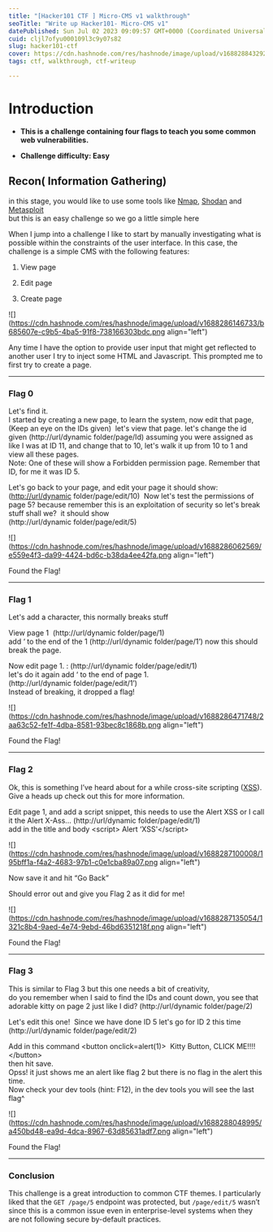 ```yaml
---
title: "[Hacker101 CTF ] Micro-CMS v1 walkthrough"
seoTitle: "Write up Hacker101- Micro-CMS v1"
datePublished: Sun Jul 02 2023 09:09:57 GMT+0000 (Coordinated Universal Time)
cuid: cljl7ofyu000109l3c9y07s82
slug: hacker101-ctf
cover: https://cdn.hashnode.com/res/hashnode/image/upload/v1688288432923/886861d5-bf5f-45e1-8279-d48449fc0d4a.png
tags: ctf, walkthrough, ctf-writeup

---
```


# Introduction

* **This is a challenge containing four flags to teach you some common web vulnerabilities.**
    
* **Challenge difficulty: Easy**
    

## Recon( Information Gathering)

in this stage, you would like to use some tools like [Nmap](https://nmap.org/), [Shodan](https://www.shodan.io/) and [Metasploit](https://www.metasploit.com/)  
but this is an easy challenge so we go a little simple here

When I jump into a challenge I like to start by manually investigating what is possible within the constraints of the user interface. In this case, the challenge is a simple CMS with the following features:

1. View page
    
2. Edit page
    
3. Create page
    

![](https://cdn.hashnode.com/res/hashnode/image/upload/v1688286146733/b685607e-c9b5-4ba5-91f8-738166303bdc.png align="left")

Any time I have the option to provide user input that might get reflected to another user I try to inject some HTML and Javascript. This prompted me to first try to create a page.

---

### Flag 0

Let's find it.  
I started by creating a new page, to learn the system, now edit that page, (Keep an eye on the IDs given)  let's view that page. let's change the id given (http://url/dynamic folder/page/Id) assuming you were assigned as like I was at ID 11, and change that to 10, let's walk it up from 10 to 1 and view all these pages.  
Note: One of these will show a Forbidden permission page. Remember that ID, for me it was ID 5.

Let's go back to your page, and edit your page it should show: ([http://url/dynamic](http://url/dynamic) folder/page/edit/10)  Now let's test the permissions of page 5? because remember this is an exploitation of security so let's break stuff shall we?  it should show  
(http://url/dynamic folder/page/edit/5)

![](https://cdn.hashnode.com/res/hashnode/image/upload/v1688286062569/e559e4f3-da99-4424-bd6c-b38da4ee42fa.png align="left")

Found the Flag!

---

### Flag 1

Let's add a character, this normally breaks stuff

View page 1  (http://url/dynamic folder/page/1)  
add ‘ to the end of the 1 (http://url/dynamic folder/page/1’) now this should break the page.

Now edit page 1. : (http://url/dynamic folder/page/edit/1)  
let's do it again add ‘ to the end of page 1.  
(http://url/dynamic folder/page/edit/1’)  
Instead of breaking, it dropped a flag!

![](https://cdn.hashnode.com/res/hashnode/image/upload/v1688286471748/2aa63c52-fe1f-4dba-8581-93bec8c1868b.png align="left")

Found the Flag!

---

### Flag 2

Ok, this is something I’ve heard about for a while cross-site scripting ([XSS](https://owasp.org/www-community/attacks/xss/)).  
Give a heads up check out this for more information.

Edit page 1, and add a script snippet, this needs to use the Alert XSS or I call it the Alert X-Ass… (http://url/dynamic folder/page/edit/1)  
add in the title and body &lt;script&gt; Alert ‘XSS'&lt;/script&gt;  

![](https://cdn.hashnode.com/res/hashnode/image/upload/v1688287100008/195bff1a-f4a2-4683-97b1-c0e1cba89a07.png align="left")

  
Now save it and hit “Go Back”

Should error out and give you Flag 2 as it did for me!  

![](https://cdn.hashnode.com/res/hashnode/image/upload/v1688287135054/1321c8b4-9aed-4e74-9ebd-46bd6351218f.png align="left")

Found the Flag!

---

### Flag 3

This is similar to Flag 3 but this one needs a bit of creativity,  
do you remember when I said to find the IDs and count down, you see that adorable kitty on page 2 just like I did? (http://url/dynamic folder/page/2)

Let's edit this one!  Since we have done ID 5 let's go for ID 2 this time  
(http://url/dynamic folder/page/edit/2)

Add in this command &lt;button onclick=alert(1)&gt;  Kitty Button, CLICK ME!!!! &lt;/button&gt;  
then hit save.  
Opss! it just shows me an alert like flag 2 but there is no flag in the alert this time.  
Now check your dev tools (hint: F12), in the dev tools you will see the last flag^

![](https://cdn.hashnode.com/res/hashnode/image/upload/v1688288048995/a450bd48-ea9d-4dca-8967-63d85631adf7.png align="left")

Found the Flag!

---

### Conclusion

This challenge is a great introduction to common CTF themes. I particularly liked that the `GET /page/5` endpoint was protected, but `/page/edit/5` wasn’t since this is a common issue even in enterprise-level systems when they are not following secure by-default practices.
